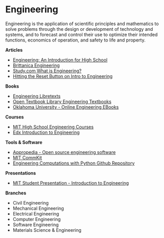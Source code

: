# Engineering

Engineering is the application of scientific principles and mathematics to solve problems through the design or development of technology and systems, and to forecast and control their use to optimize their intended functions, economics of operation, and safety to life and property.

**Articles**

* [Engineering: An Introduction for High School](https://ufdcimages.uflib.ufl.edu/AA/00/01/17/19/00001/Engineering\_\_An\_Introduction\_for\_High\_School.pdf)
* [Brittanica Engineering](https://www.britannica.com/technology/engineering)
* [Study.com What is Engineering?](https://study.com/academy/lesson/what-is-engineering-definition-types.html)
* [Hitting the Reset Button on Intro to Engineering](https://now.tufts.edu/articles/hitting-reset-button-intro-engineering)

**Books**

* [Engineering Libretexts](https://eng.libretexts.org)
* [Open Textbook Library Engineering Textbooks](https://open.umn.edu/opentextbooks/subjects/engineering)
* [Oklahoma University - Online Engineering EBooks](https://ecourses.ou.edu/home.htm)

**Courses**

* [MIT High School Engineering Courses](https://ocw.mit.edu/high-school/engineering/)
* [Edx Introduction to Engineering](https://www.edx.org/course/introduction-to-engineering)

**Tools & Software**

* [Appropedia - Open source engineering software](https://www.appropedia.org/Open\_source\_engineering\_software)
* [MIT CommKit](https://mitcommlab.mit.edu/meche/use-commkit/)
* [Engineering Computations with Python Github Repository](https://github.com/engineersCode/EngComp)

**Presentations**

* [MIT Student Presentation - Introduction to Engineering ](http://web.mit.edu/wi/files/WI%20presentation\_MelodyJanice.pdf)

**Branches**

* Civil Engineering
* Mechanical Engineering
* Electrical Engineering
* Computer Engineering
* Software Engineering
* Materials Science & Engineering

